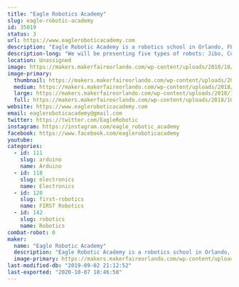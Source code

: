 ```yaml
---
title: "Eagle Robotics Academy"
slug: eagle-robotic-academy
id: 35019
status: 3
url: https://www.eagleroboticacademy.com
description: "Eagle Robotic Academy is a robotics school in Orlando, FL. Come and visit us!"
description-long: "We will be presenting five types of robots: Jibo, Cognitoys Stemosaur, Marty, Meccano, Padbot and Stiquito and their high tech, uses and what they can do. There will be also a prize draw!"
location: Unassigned
image: https://makers.makerfaireorlando.com/wp-content/uploads/2018/10/Eagle-logo-final-FUNDO-BRANCO-180x180px-1.jpg
image-primary:
  thumbnail: https://makers.makerfaireorlando.com/wp-content/uploads/2018/10/Eagle-logo-final-FUNDO-BRANCO-180x180px-1-150x150.jpg
  medium: https://makers.makerfaireorlando.com/wp-content/uploads/2018/10/Eagle-logo-final-FUNDO-BRANCO-180x180px-1.jpg
  large: https://makers.makerfaireorlando.com/wp-content/uploads/2018/10/Eagle-logo-final-FUNDO-BRANCO-180x180px-1.jpg
  full: https://makers.makerfaireorlando.com/wp-content/uploads/2018/10/Eagle-logo-final-FUNDO-BRANCO-180x180px-1.jpg
website: https://www.eagleroboticacademy.com
email: eagleroboticacademy@gmail.com
twitter: https://twitter.com/EagleRobotic
instagram: https://instagram.com/eagle_robotic_academy
facebook: https://www.facebook.com/eagleroboticacademy
youtube: 
categories:
  - id: 111
    slug: arduino
    name: Arduino
  - id: 118
    slug: electronics
    name: Electronics
  - id: 120
    slug: first-robotics
    name: FIRST Robotics
  - id: 142
    slug: robotics
    name: Robotics
combat-robot: 0
maker:
  name: "Eagle Robotic Academy"
  description: "Eagle Robotic Academy is a robotics school in Orlando, FL."
  image-primary: https://makers.makerfaireorlando.com/wp-content/uploads/2018/10/Eagle-logo-final-FUNDO-BRANCO-180x180px.jpg
last-modified-db: "2019-09-02 21:12:52"
last-exported: "2020-10-07 18:46:58"
---
```

